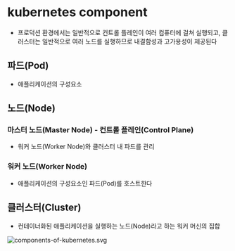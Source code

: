 # kubernetes component
- 프로덕션 환경에서는 일반적으로 컨트롤 플레인이 여러 컴퓨터에 걸쳐 실행되고, 클러스터는 일반적으로 여러 노드를 실행하므로 내결함성과 고가용성이 제공된다

## 파드(Pod)
- 애플리케이션의 구성요소

## 노드(Node)
### 마스터 노드(Master Node) - 컨트롤 플레인(Control Plane)
- 워커 노드(Worker Node)와 클러스터 내 파드를 관리

### 워커 노드(Worker Node)
- 애플리케이션의 구성요소인 파드(Pod)를 호스트한다

## 클러스터(Cluster)
- 컨테이너화된 애플리케이션을 실행하는 노드(Node)라고 하는 워커 머신의 집합

![components-of-kubernetes.svg](https://d33wubrfki0l68.cloudfront.net/2475489eaf20163ec0f54ddc1d92aa8d4c87c96b/e7c81/images/docs/components-of-kubernetes.svg)
